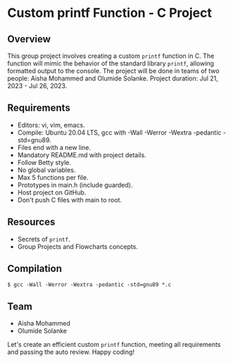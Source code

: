 # Custom printf Function - C Project

## Overview
This group project involves creating a custom `printf` function in C. The function will mimic the behavior of the standard library `printf`, allowing formatted output to the console. The project will be done in teams of two people: Aisha Mohammed and Olumide Solanke. Project duration: Jul 21, 2023 - Jul 26, 2023.

## Requirements
- Editors: vi, vim, emacs.
- Compile: Ubuntu 20.04 LTS, gcc with -Wall -Werror -Wextra -pedantic -std=gnu89.
- Files end with a new line.
- Mandatory README.md with project details.
- Follow Betty style.
- No global variables.
- Max 5 functions per file.
- Prototypes in main.h (include guarded).
- Host project on GitHub.
- Don't push C files with main to root.

## Resources
- Secrets of `printf`.
- Group Projects and Flowcharts concepts.

## Compilation
```
$ gcc -Wall -Werror -Wextra -pedantic -std=gnu89 *.c
```

## Team
- Aisha Mohammed
- Olumide Solanke

Let's create an efficient custom `printf` function, meeting all requirements and passing the auto review. Happy coding!
